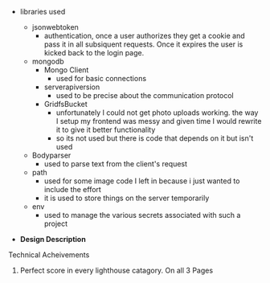 
* libraries used
  * jsonwebtoken  
    * authentication, once a user authorizes they get a cookie and pass it in all subsiquent requests. Once it expires the user is kicked back to the login page.
  * mongodb
    * Mongo Client
      * used for basic connections
    * serverapiversion
      * used to be precise about the communication protocol
    * GridfsBucket
      * unfortunately I could not get photo uploads working. the way I setup my frontend was messy and given time I would rewrite it to give it better functionality
      * so its not used but there is code that depends on it but isn't used
  * Bodyparser 
    * used to parse text from the client's request
  * path
    * used for some image code I left in because i just wanted to include the effort
    * it is used to store things on the server temporarily
  * env
    * used to manage the various secrets associated with such a project

* **Design Description**
  
  

Technical Acheivements 
  1. Perfect score in every lighthouse catagory. On all 3 Pages